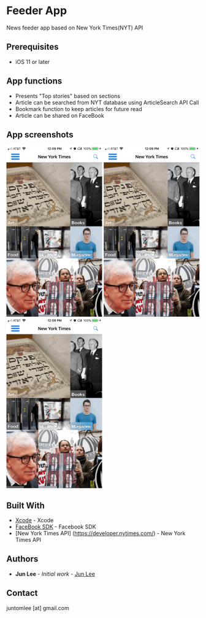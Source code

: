 # Feeder App

News feeder app based on New York Times(NYT) API


## Prerequisites

- iOS 11 or later


## App functions

- Presents "Top stories" based on sections
- Article can be searched from NYT database using ArticleSearch API Call
- Bookmark function to keep articles for future read
- Article can be shared on FaceBook


## App screenshots

<img src="https://raw.githubusercontent.com/Juntomlee/Feeder/master/Screenshot/Article.GIF" width="250"/> <img src="https://raw.githubusercontent.com/Juntomlee/Feeder/master/Screenshot/Bookmark.GIF" width="250"/> <img src="https://raw.githubusercontent.com/Juntomlee/Feeder/master/Screenshot/FBShare.GIF" width="250">


## Built With

* [Xcode](https://developer.apple.com/xcode/) - Xcode
* [FaceBook SDK](https://developers.facebook.com/docs/ios/) - Facebook SDK
* [New York Times API] (https://developer.nytimes.com/) - New York Times API


## Authors

* **Jun Lee** - *Initial work* - [Jun Lee](https://github.com/juntomlee)


## Contact

juntomlee [at] gmail.com
